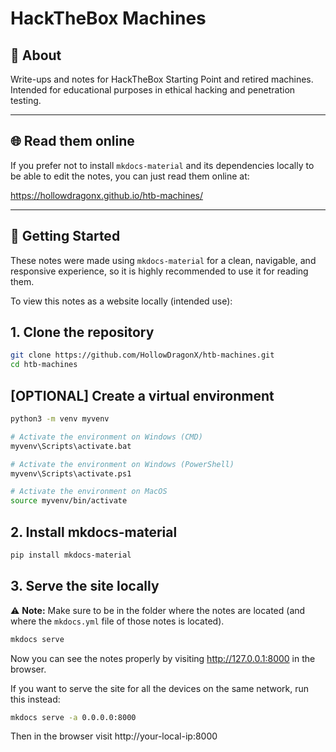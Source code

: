 # HackTheBox Machines

## 📘 About

Write-ups and notes for HackTheBox Starting Point and retired machines. Intended for educational purposes in ethical hacking and penetration testing.

---

## 🌐 Read them online

If you prefer not to install ``mkdocs-material`` and its dependencies locally to be able to edit the notes, you can just read them online at: 

https://hollowdragonx.github.io/htb-machines/

---

## 🚀 Getting Started

These notes were made using ``mkdocs-material`` for a clean, navigable, and responsive experience, so it is highly recommended to use it for reading them.

To view this notes as a website locally (intended use):

## 1. Clone the repository

```bash
git clone https://github.com/HollowDragonX/htb-machines.git
cd htb-machines
```

## [OPTIONAL] Create a virtual environment
```bash
python3 -m venv myvenv

# Activate the environment on Windows (CMD)
myvenv\Scripts\activate.bat

# Activate the environment on Windows (PowerShell)
myvenv\Scripts\activate.ps1

# Activate the environment on MacOS
source myvenv/bin/activate
```

## 2. Install mkdocs-material
```bash
pip install mkdocs-material
```

## 3. Serve the site locally

⚠️ **Note:** Make sure to be in the folder where the notes are located (and where the ``mkdocs.yml`` file of those notes is located).

```bash
mkdocs serve
```

Now you can see the notes properly by visiting http://127.0.0.1:8000 in the browser.

If you want to serve the site for all the devices on the same network, run this instead:

```bash
mkdocs serve -a 0.0.0.0:8000
```

Then in the browser visit http://your-local-ip:8000